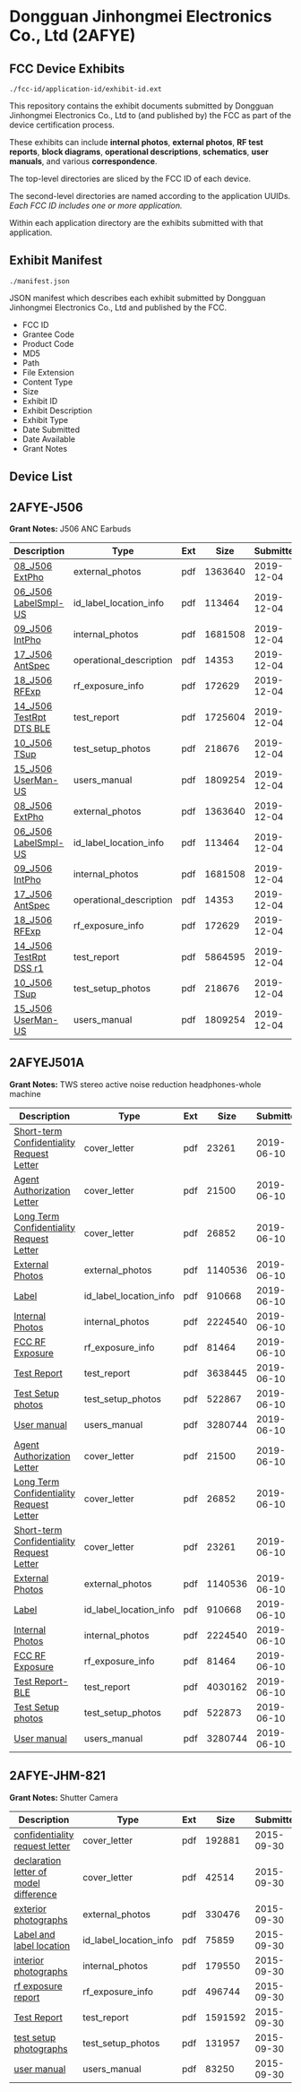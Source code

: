 # Dongguan Jinhongmei Electronics Co., Ltd (2AFYE)
## FCC Device Exhibits

```
./fcc-id/application-id/exhibit-id.ext
```

This repository contains the exhibit documents submitted by Dongguan Jinhongmei Electronics Co., Ltd to (and published by) the FCC as part of the device certification process.

These exhibits can include **internal photos**, **external photos**, **RF test reports**, **block diagrams**, **operational descriptions**, **schematics**, **user manuals**, and various **correspondence**.

The top-level directories are sliced by the FCC ID of each device.

The second-level directories are named according to the application UUIDs. *Each FCC ID includes one or more application.*

Within each application directory are the exhibits submitted with that application. 

## Exhibit Manifest

```
./manifest.json
```

JSON manifest which describes each exhibit submitted by Dongguan Jinhongmei Electronics Co., Ltd and published by the FCC.

- FCC ID
- Grantee Code
- Product Code
- MD5
- Path
- File Extension
- Content Type
- Size
- Exhibit ID
- Exhibit Description
- Exhibit Type
- Date Submitted
- Date Available
- Grant Notes

## Device List
## 2AFYE-J506
**Grant Notes:** J506 ANC Earbuds

| Description | Type | Ext | Size | Submitted | Available |
| ----------- | ---- | --- | ---- | --------- | --------- |
| [08_J506 ExtPho](2AFYE-J506/fafc83455468cd857084a537a61fc5c0/4537316.pdf) | external_photos | pdf | 1363640 | 2019-12-04 | 2019-12-04 |
| [06_J506 LabelSmpl-US](2AFYE-J506/fafc83455468cd857084a537a61fc5c0/4537315.pdf) | id_label_location_info | pdf | 113464 | 2019-12-04 | 2019-12-04 |
| [09_J506 IntPho](2AFYE-J506/fafc83455468cd857084a537a61fc5c0/4537333.pdf) | internal_photos | pdf | 1681508 | 2019-12-04 | 2019-12-04 |
| [17_J506 AntSpec](2AFYE-J506/fafc83455468cd857084a537a61fc5c0/4537324.pdf) | operational_description | pdf | 14353 | 2019-12-04 | 2019-12-04 |
| [18_J506 RFExp](2AFYE-J506/fafc83455468cd857084a537a61fc5c0/4537325.pdf) | rf_exposure_info | pdf | 172629 | 2019-12-04 | 2019-12-04 |
| [14_J506 TestRpt DTS BLE](2AFYE-J506/fafc83455468cd857084a537a61fc5c0/4537338.pdf) | test_report | pdf | 1725604 | 2019-12-04 | 2019-12-04 |
| [10_J506 TSup](2AFYE-J506/fafc83455468cd857084a537a61fc5c0/4537318.pdf) | test_setup_photos | pdf | 218676 | 2019-12-04 | 2019-12-04 |
| [15_J506 UserMan-US](2AFYE-J506/fafc83455468cd857084a537a61fc5c0/4537323.pdf) | users_manual | pdf | 1809254 | 2019-12-04 | 2019-12-04 |
| [08_J506 ExtPho](2AFYE-J506/c807e34f6b5711f9ccc74cbbfc1d27ef/4537316.pdf) | external_photos | pdf | 1363640 | 2019-12-04 | 2019-12-04 |
| [06_J506 LabelSmpl-US](2AFYE-J506/c807e34f6b5711f9ccc74cbbfc1d27ef/4537315.pdf) | id_label_location_info | pdf | 113464 | 2019-12-04 | 2019-12-04 |
| [09_J506 IntPho](2AFYE-J506/c807e34f6b5711f9ccc74cbbfc1d27ef/4537333.pdf) | internal_photos | pdf | 1681508 | 2019-12-04 | 2019-12-04 |
| [17_J506 AntSpec](2AFYE-J506/c807e34f6b5711f9ccc74cbbfc1d27ef/4537324.pdf) | operational_description | pdf | 14353 | 2019-12-04 | 2019-12-04 |
| [18_J506 RFExp](2AFYE-J506/c807e34f6b5711f9ccc74cbbfc1d27ef/4537325.pdf) | rf_exposure_info | pdf | 172629 | 2019-12-04 | 2019-12-04 |
| [14_J506 TestRpt DSS r1](2AFYE-J506/c807e34f6b5711f9ccc74cbbfc1d27ef/4537322.pdf) | test_report | pdf | 5864595 | 2019-12-04 | 2019-12-04 |
| [10_J506 TSup](2AFYE-J506/c807e34f6b5711f9ccc74cbbfc1d27ef/4537318.pdf) | test_setup_photos | pdf | 218676 | 2019-12-04 | 2019-12-04 |
| [15_J506 UserMan-US](2AFYE-J506/c807e34f6b5711f9ccc74cbbfc1d27ef/4537323.pdf) | users_manual | pdf | 1809254 | 2019-12-04 | 2019-12-04 |
## 2AFYEJ501A
**Grant Notes:** TWS stereo active noise reduction headphones-whole machine

| Description | Type | Ext | Size | Submitted | Available |
| ----------- | ---- | --- | ---- | --------- | --------- |
| [Short-term Confidentiality Request Letter](2AFYEJ501A/1b6ce79ae7fac9811a8d8052c6688906/4311959.pdf) | cover_letter | pdf | 23261 | 2019-06-10 | 2019-06-10 |
| [Agent Authorization Letter](2AFYEJ501A/1b6ce79ae7fac9811a8d8052c6688906/4311950.pdf) | cover_letter | pdf | 21500 | 2019-06-10 | 2019-06-10 |
| [Long Term Confidentiality Request Letter](2AFYEJ501A/1b6ce79ae7fac9811a8d8052c6688906/4311956.pdf) | cover_letter | pdf | 26852 | 2019-06-10 | 2019-06-10 |
| [External Photos](2AFYEJ501A/1b6ce79ae7fac9811a8d8052c6688906/4311952.pdf) | external_photos | pdf | 1140536 | 2019-06-10 | 2019-07-25 |
| [Label](2AFYEJ501A/1b6ce79ae7fac9811a8d8052c6688906/4311955.pdf) | id_label_location_info | pdf | 910668 | 2019-06-10 | 2019-06-10 |
| [Internal Photos](2AFYEJ501A/1b6ce79ae7fac9811a8d8052c6688906/4311954.pdf) | internal_photos | pdf | 2224540 | 2019-06-10 | 2019-07-25 |
| [FCC RF Exposure](2AFYEJ501A/1b6ce79ae7fac9811a8d8052c6688906/4311953.pdf) | rf_exposure_info | pdf | 81464 | 2019-06-10 | 2019-06-10 |
| [Test Report](2AFYEJ501A/1b6ce79ae7fac9811a8d8052c6688906/4311960.pdf) | test_report | pdf | 3638445 | 2019-06-10 | 2019-06-10 |
| [Test Setup photos](2AFYEJ501A/1b6ce79ae7fac9811a8d8052c6688906/4311961.pdf) | test_setup_photos | pdf | 522867 | 2019-06-10 | 2019-07-25 |
| [User manual](2AFYEJ501A/1b6ce79ae7fac9811a8d8052c6688906/4311962.pdf) | users_manual | pdf | 3280744 | 2019-06-10 | 2019-07-25 |
| [Agent Authorization Letter](2AFYEJ501A/afbc9350dc8d78ceb6f9b69ea31a6c65/4311950.pdf) | cover_letter | pdf | 21500 | 2019-06-10 | 2019-06-10 |
| [Long Term Confidentiality Request Letter](2AFYEJ501A/afbc9350dc8d78ceb6f9b69ea31a6c65/4311956.pdf) | cover_letter | pdf | 26852 | 2019-06-10 | 2019-06-10 |
| [Short-term Confidentiality Request Letter](2AFYEJ501A/afbc9350dc8d78ceb6f9b69ea31a6c65/4311959.pdf) | cover_letter | pdf | 23261 | 2019-06-10 | 2019-06-10 |
| [External Photos](2AFYEJ501A/afbc9350dc8d78ceb6f9b69ea31a6c65/4311952.pdf) | external_photos | pdf | 1140536 | 2019-06-10 | 2019-07-25 |
| [Label](2AFYEJ501A/afbc9350dc8d78ceb6f9b69ea31a6c65/4311955.pdf) | id_label_location_info | pdf | 910668 | 2019-06-10 | 2019-06-10 |
| [Internal Photos](2AFYEJ501A/afbc9350dc8d78ceb6f9b69ea31a6c65/4311954.pdf) | internal_photos | pdf | 2224540 | 2019-06-10 | 2019-07-25 |
| [FCC RF Exposure](2AFYEJ501A/afbc9350dc8d78ceb6f9b69ea31a6c65/4311953.pdf) | rf_exposure_info | pdf | 81464 | 2019-06-10 | 2019-06-10 |
| [Test Report-BLE](2AFYEJ501A/afbc9350dc8d78ceb6f9b69ea31a6c65/4311986.pdf) | test_report | pdf | 4030162 | 2019-06-10 | 2019-06-10 |
| [Test Setup photos](2AFYEJ501A/afbc9350dc8d78ceb6f9b69ea31a6c65/4311987.pdf) | test_setup_photos | pdf | 522873 | 2019-06-10 | 2019-07-25 |
| [User manual](2AFYEJ501A/afbc9350dc8d78ceb6f9b69ea31a6c65/4311962.pdf) | users_manual | pdf | 3280744 | 2019-06-10 | 2019-07-25 |
## 2AFYE-JHM-821
**Grant Notes:** Shutter Camera

| Description | Type | Ext | Size | Submitted | Available |
| ----------- | ---- | --- | ---- | --------- | --------- |
| [confidentiality request letter](2AFYE-JHM-821/8c8375760cf27b4a32498097f822738c/2767002.pdf) | cover_letter | pdf | 192881 | 2015-09-30 | 2015-09-30 |
| [declaration letter of model difference](2AFYE-JHM-821/8c8375760cf27b4a32498097f822738c/2767003.pdf) | cover_letter | pdf | 42514 | 2015-09-30 | 2015-09-30 |
| [exterior photographs](2AFYE-JHM-821/8c8375760cf27b4a32498097f822738c/2767008.pdf) | external_photos | pdf | 330476 | 2015-09-30 | 2015-09-30 |
| [Label and label location](2AFYE-JHM-821/8c8375760cf27b4a32498097f822738c/2767006.pdf) | id_label_location_info | pdf | 75859 | 2015-09-30 | 2015-09-30 |
| [interior photographs](2AFYE-JHM-821/8c8375760cf27b4a32498097f822738c/2767005.pdf) | internal_photos | pdf | 179550 | 2015-09-30 | 2015-09-30 |
| [rf exposure report](2AFYE-JHM-821/8c8375760cf27b4a32498097f822738c/2766998.pdf) | rf_exposure_info | pdf | 496744 | 2015-09-30 | 2015-09-30 |
| [Test Report](2AFYE-JHM-821/8c8375760cf27b4a32498097f822738c/2766999.pdf) | test_report | pdf | 1591592 | 2015-09-30 | 2015-09-30 |
| [test setup photographs](2AFYE-JHM-821/8c8375760cf27b4a32498097f822738c/2767000.pdf) | test_setup_photos | pdf | 131957 | 2015-09-30 | 2015-09-30 |
| [user manual](2AFYE-JHM-821/8c8375760cf27b4a32498097f822738c/2767001.pdf) | users_manual | pdf | 83250 | 2015-09-30 | 2015-09-30 |
